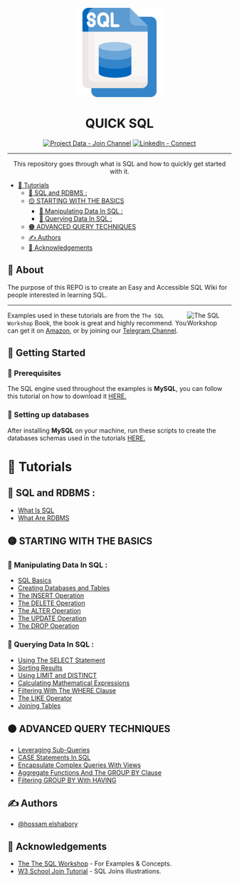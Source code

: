 <p align="center">
  <a href="" rel="noopener">
 <img width=200px height=200px src="LOGO.png" alt="Project logo"></a>
</p>

<h1 align="center">QUICK SQL</h1>

<div align="center">

[![Project Data - Join Channel](https://img.shields.io/badge/Project_Data-Join_Channel-blue?style=for-the-badge&logo=Telegram)](https://t.me/project_data_channel)
[![LinkedIn - Connect](https://img.shields.io/badge/LinkedIn-Connect-blue?style=for-the-badge&logo=LinkedIn&logoColor=blue)](https://www.linkedin.com/in/hossam-elshabory/)

</div>

---

<p align="center"> This repository goes through what is SQL and how to quickly get started with it.
    <br> 
</p>

- [🔰 Tutorials](#-tutorials)
  - [💠 SQL and RDBMS :](#-sql-and-rdbms-)
  - [🟡 STARTING WITH THE BASICS](#-starting-with-the-basics)
    - [📌 Manipulating Data In SQL :](#-manipulating-data-in-sql-)
    - [📌 Querying Data In SQL :](#-querying-data-in-sql-)
  - [🟠 ADVANCED QUERY TECHNIQUES](#-advanced-query-techniques)
  - [✍️ Authors ](#️-authors-)
  - [🎉 Acknowledgements ](#-acknowledgements-)


## 🧐 About <a name = "about"></a>


The purpose of this REPO is to create an Easy and Accessible SQL Wiki for people interested in learning SQL.

***

<img src="https://m.media-amazon.com/images/I/51Jku+rCjlL._AC_SY780_.jpg" align="right"
     alt="The SQL Workshop" width="100" height="120">


Examples used in these tutorials are from the `The SQL Workshop` Book, the book is great and highly recommend. You can get it on [Amazon](https://www.amazon.com/SQL-Workshop-Interactive-Approach-Learning/dp/1838642358), or by joining our [Telegram Channel](https://t.me/project_data_channel).



## 🏁 Getting Started <a name = "getting_started"></a>

### 🔽 Prerequisites 
The SQL engine used throughout the examples is **MySQL**, you can follow this tutorial on how to download it [HERE.](https://www.javatpoint.com/how-to-install-mysql#:~:text=Step%201%3A%20Go%20to%20the,community%20server%2C%20which%20you%20want.)


### 🧱 Setting up databases
After installing **MySQL** on your machine, run these scripts to create the databases schemas used in the tutorials [HERE.](https://github.com/hossam-elshabory/Quick-SQL-For-Data/tree/main/Scripts)


# 🔰 Tutorials 

## 💠 SQL and RDBMS :

- [What Is SQL](https://github.com/hossam-elshabory/Quick-SQL-For-Data/tree/main/1.%20SQL%20and%20RDBMS/01.%20What%20Is%20SQL)
- [What Are RDBMS](https://github.com/hossam-elshabory/Quick-SQL-For-Data/tree/main/1.%20SQL%20and%20RDBMS/02.%20What%20Are%20RDBMS)


## 🟡 STARTING WITH THE BASICS
### 📌 Manipulating Data In SQL :

- [SQL Basics](https://github.com/hossam-elshabory/Quick-SQL-For-Data/tree/main/2.%20STARTING%20WITH%20THE%20BASICS/Manipulating%20Data%20In%20SQL/01.%20SQL%20Basics)
- [Creating Databases and Tables](https://github.com/hossam-elshabory/Quick-SQL-For-Data/tree/main/2.%20STARTING%20WITH%20THE%20BASICS/Manipulating%20Data%20In%20SQL/02.%20Creating%20Databases%20and%20Tables)
- [The INSERT Operation](https://github.com/hossam-elshabory/Quick-SQL-For-Data/tree/main/2.%20STARTING%20WITH%20THE%20BASICS/Manipulating%20Data%20In%20SQL/03.%20The%20INSERT%20Operation)
- [The DELETE Operation](https://github.com/hossam-elshabory/Quick-SQL-For-Data/tree/main/2.%20STARTING%20WITH%20THE%20BASICS/Manipulating%20Data%20In%20SQL/04.%20The%20DELETE%20Operation)
- [The ALTER Operation](https://github.com/hossam-elshabory/Quick-SQL-For-Data/tree/main/2.%20STARTING%20WITH%20THE%20BASICS/Manipulating%20Data%20In%20SQL/05.%20The%20ALTER%20Operation)
- [The UPDATE Operation](https://github.com/hossam-elshabory/Quick-SQL-For-Data/tree/main/2.%20STARTING%20WITH%20THE%20BASICS/Manipulating%20Data%20In%20SQL/06.%20The%20Update%20Operation)
- [The DROP Operation](https://github.com/hossam-elshabory/Quick-SQL-For-Data/tree/main/2.%20STARTING%20WITH%20THE%20BASICS/Manipulating%20Data%20In%20SQL/07.%20The%20DROP%20Operation)


### 📌 Querying Data In SQL :

- [Using The SELECT Statement](https://github.com/hossam-elshabory/Quick-SQL-For-Data/tree/main/2.%20STARTING%20WITH%20THE%20BASICS/Querying%20Data%20In%20SQL/08.%20Using%20The%20SELECT%20Statement)
- [Sorting Results](https://github.com/hossam-elshabory/Quick-SQL-For-Data/tree/main/2.%20STARTING%20WITH%20THE%20BASICS/Querying%20Data%20In%20SQL/09.%20Sorting%20Results)
- [Using LIMIT and DISTINCT](https://github.com/hossam-elshabory/Quick-SQL-For-Data/tree/main/2.%20STARTING%20WITH%20THE%20BASICS/Querying%20Data%20In%20SQL/10.%20Using%20LIMIT%20and%20DISTINCT)
- [Calculating Mathematical Expressions](https://github.com/hossam-elshabory/Quick-SQL-For-Data/tree/main/2.%20STARTING%20WITH%20THE%20BASICS/Querying%20Data%20In%20SQL/11.%20Calculating%20Mathematical%20Expressions)
- [Filtering With The WHERE Clause](https://github.com/hossam-elshabory/Quick-SQL-For-Data/tree/main/2.%20STARTING%20WITH%20THE%20BASICS/Querying%20Data%20In%20SQL/12.%20Filtering%20With%20The%20WHERE%20Clause)
- [The LIKE Operator](https://github.com/hossam-elshabory/Quick-SQL-For-Data/tree/main/2.%20STARTING%20WITH%20THE%20BASICS/Querying%20Data%20In%20SQL/13.%20The%20LIKE%20Operator)
- [Joining Tables](https://github.com/hossam-elshabory/Quick-SQL-For-Data/tree/main/2.%20STARTING%20WITH%20THE%20BASICS/Querying%20Data%20In%20SQL/14.%20Joining%20Tables)  


## 🟠 ADVANCED QUERY TECHNIQUES

- [Leveraging Sub-Queries](https://github.com/hossam-elshabory/Quick-SQL-For-Data/tree/main/3.%20ADV-QUERY%20TECHNIQUES/01.%20Leveraging%20Sub-Queries)
- [CASE Statements In SQL](https://github.com/hossam-elshabory/Quick-SQL-For-Data/tree/main/3.%20ADV-QUERY%20TECHNIQUES/02.%20CASE%20Statements%20In%20SQL) 
- [Encapsulate Complex Queries With Views](https://github.com/hossam-elshabory/Quick-SQL-For-Data/tree/main/3.%20ADV-QUERY%20TECHNIQUES/03.%20Encapsulate%20Complex%20Queries%20With%20Views) 
- [Aggregate Functions And The GROUP BY Clause](https://github.com/hossam-elshabory/Quick-SQL-For-Data/tree/main/3.%20ADV-QUERY%20TECHNIQUES/04.%20Aggregate%20Functions%20And%20The%20GROUP%20BY%20Clause)
- [Filtering GROUP BY With HAVING](https://github.com/hossam-elshabory/Quick-SQL-For-Data/tree/main/3.%20ADV-QUERY%20TECHNIQUES/05.%20Filtering%20GROUP%20BY%20With%20HAVING)


## ✍️ Authors <a name = "authors"></a>
- [@hossam elshabory](https://github.com/hossam-elshabory)


## 🎉 Acknowledgements <a name = "acknowledgement"></a>
+ [The The SQL Workshop](https://www.packtpub.com/product/the-sql-workshop/9781838642358) - For Examples & Concepts.
+ [W3 School Join Tutorial](https://www.w3schools.com/mysql/mysql_join.asp) - SQL Joins illustrations.